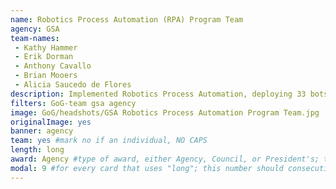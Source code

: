 ```yaml
---
name: Robotics Process Automation (RPA) Program Team
agency: GSA
team-names:
 - Kathy Hammer
 - Erik Dorman
 - Anthony Cavallo
 - Brian Mooers
 - Alicia Saucedo de Flores
description: Implemented Robotics Process Automation, deploying 33 bots that have saved 70,000 work hours across GSA business functions. The team will continue to increase the efficiency of the agency and accelerate RPA adoption government-wide.
filters: GoG-team gsa agency
image: GoG/headshots/GSA Robotics Process Automation Program Team.jpg
originalImage: yes
banner: agency
team: yes #mark no if an individual, NO CAPS
length: long
award: Agency #type of award, either Agency, Council, or President's; this is case sensitive so make sure to match the options listed exactly. This section generates the format of the card
modal: 9 #for every card that uses "long"; this number should consecutively increase and never be the same
---
```

